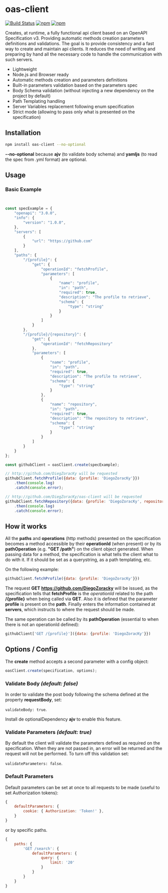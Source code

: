 # oas-client

[![Build Status](https://api.travis-ci.org/DiegoZoracKy/oas-client.svg)](https://travis-ci.org/DiegoZoracKy/oas-client) [![npm](https://img.shields.io/npm/v/oas-client.svg)]() [![npm](https://img.shields.io/npm/l/oas-client.svg)]()


Creates, at runtime, a fully functional api client based on an OpenAPI Specification v3. Providing automatic methods creation parameters definitions and validations. The goal is to provide consistency and a fast way to create and maintain api clients. It reduces the need of writing and preparing by hand all the necessary code to handle the communication with such servers.

 * Lightweight
 * Node.js and Browser ready
 * Automatic methods creation and parameters definitions
 * Built-in parameters validation based on the parameters spec
 * Body Schema validation (without injecting a new dependency on the project by default)
 * Path Templating handling
 * Server Variables replacement following enum specification
 * Strict mode (allowing to pass only what is presented on the specification)

## Installation

```bash
npm install oas-client --no-optional
```

**--no-optional** because **ajv** (to validate body schema) and **yamljs** (to read the spec from .yml format) are optional.

## Usage 

### Basic Example

```javascript


const specExample = {
    "openapi": "3.0.0",
    "info": {
        "version": "1.0.0",
    },
    "servers": [
        {
            "url": "https://github.com"
        }
    ],
    "paths": {
        "/{profile}": {
            "get": {
				"operationId": "fetchProfile",
				"parameters": [
                    {
                        "name": "profile",
                        "in": "path",
                        "required": true,
                        "description": "The profile to retrieve",
                        "schema": {
                            "type": "string"
                        }
                    }
                ]
			}
		},
		"/{profile}/{repository}": {
            "get": {
                "operationId": "fetchRepository"
			},
			"parameters": [
				{
					"name": "profile",
					"in": "path",
					"required": true,
					"description": "The profile to retrieve",
					"schema": {
						"type": "string"
					}
				},
				{
					"name": "repository",
					"in": "path",
					"required": true,
					"description": "The repository to retrieve",
					"schema": {
						"type": "string"
					}
				}
			]
        }
    }
};

const githubClient = oasClient.create(specExample);

// http://github.com/DiegZoracKy will be requested
githubClient.fetchProfile({data: {profile: 'DiegoZoracKy'}})
	.then(console.log)
	.catch(console.error);

// http://github.com/DiegZoracKy/oas-client will be requested
githubClient.fetchRepository({data: {profile: 'DiegoZoracKy', repository: 'oas-client'}})
	.then(console.log)
	.catch(console.error);
```

## How it works

All the **paths** and **operations** (http methods) presented on the specification becomes a method accessible by their **operationId** (when present) or by its **pathOperation** (e.g. **"GET /path"**) on the client object generated. When passing data for a method, the specification is what tells the client what to do with it. If it should be set as a querystring, as a path templating, etc.

On the following example:

```javascript
githubClient.fetchProfile({data: {profile: 'DiegoZoracKy'}})
```

The request **GET https://github.com/DiegoZoracky** will be issued, as the specification tells that **fetchProfile** is the *operationId* related to the path **/{profile}** when being called via **GET**. Also it is defined that the parameter **profile** is present on the **path**. Finally enters the information contained at **servers**, which instructs to where the request should be made.

The same operation can be called by its **pathOperation** (essential to when there is not an operationId defined):

```javascript
githubClient['GET /{profile}']({data: {profile: 'DiegoZoracKy'}})
```



## Options / Config

The **create** method accepts a second parameter with a config object:

```javascript
oasClient.create(specification, options);
```

### Validate Body *(default: false)*

In order to validate the post body following the schema defined at the property **requestBody**, set: 

`validateBody: true`.

Install de optionalDependency **ajv** to enable this feature.

### Validate Parameters *(default: true)*

By default the client will validate the parameters defined as required on the specification. When they are not passed in, an error will be returned and the request will not be performed. To turn off this validation set: 

`validateParameters: false`.

### Default Parameters

Default parameters can be set at once to all requests to be made (useful to set Authorization tokens):

```javascript
{
	defaultParameters: {
		cookie: { Authorization: 'Token!' },
	}
}
```

or by specific paths. 

```javascript
{
	paths: {
		'GET /search': {
			defaultParameters: {
				query: { 
					limit: '20' 
				}
			}
		}
	}
}				
```